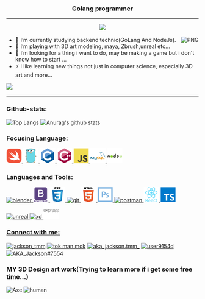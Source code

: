 <h3 align="center">Golang programmer</h3>

--- 

<p align="center"><img src="https://i.imgur.com/A6bWGFl.gif"/></p>

<img align="right" alt="PNG" src="https://raw.githubusercontent.com/avelino/awesome-go/master/tmpl/assets/logo.png" />

- 🔭 I’m currently studying backend technic(GoLang And NodeJs).
- 👯 I’m playing with 3D art modeling, maya, Zbrush,unreal etc...
- 🤔 I’m looking for a thing i want to do, may be making a game but i don't know how to start ...
- ⚡ I like learning new things not just in computer science, especially 3D art and more...

<img src="https://stats.justsong.cn/api/leetcode/?username=_jacksontmm" style="box-shadow:none !importantl;"/>

--- 

<h3 align="left">Github-stats:</h3>

![Top Langs](https://github-readme-stats.vercel.app/api/top-langs/?username=RyanTokManMokMTM&theme=great-gatsby&layout=compact&langs_count=10&count_private=true)
![Anurag's github stats](https://github-readme-stats.vercel.app/api?username=RyanTokManMokMTM&theme=great-gatsby&show_icons=true&count_private=true)
<!-- <p><img align="center" src="https://github-readme-streak-stats.herokuapp.com/?user=ryantokmanmokmtm&theme=great-gatsby" alt="ryantokmanmokmtm" /></p> -->

<h3 align="left">Focusing Language:</h3>
<a href="https://developer.apple.com/swift/" target="_blank"> <img src="https://raw.githubusercontent.com/devicons/devicon/master/icons/swift/swift-original.svg" alt="swift" width="40" height="40"/> </a>
<a href="https://golang.org" target="_blank"> <img src="https://raw.githubusercontent.com/devicons/devicon/master/icons/go/go-original.svg" alt="go" width="40" height="40"/> </a>
<a href="https://www.cprogramming.com/" target="_blank"> <img src="https://raw.githubusercontent.com/devicons/devicon/master/icons/c/c-original.svg" alt="c" width="40" height="40"/> </a> 
<a href="https://www.w3schools.com/cpp/" target="_blank"> <img src="https://raw.githubusercontent.com/devicons/devicon/master/icons/cplusplus/cplusplus-original.svg" alt="cplusplus" width="40" height="40"/> </a>
<a href="https://developer.mozilla.org/en-US/docs/Web/JavaScript" target="_blank"> <img src="https://raw.githubusercontent.com/devicons/devicon/master/icons/javascript/javascript-original.svg" alt="javascript" width="40" height="40"/> </a> 
<a href="https://www.mysql.com/" target="_blank"> <img src="https://raw.githubusercontent.com/devicons/devicon/master/icons/mysql/mysql-original-wordmark.svg" alt="mysql" width="40" height="40"/> </a> <a href="https://nodejs.org" target="_blank"> <img src="https://raw.githubusercontent.com/devicons/devicon/master/icons/nodejs/nodejs-original-wordmark.svg" alt="nodejs" width="40" height="40"/> </a>
 

<h3 align="left">Languages and Tools:</h3>
<p align="left"> <a href="https://www.blender.org/" target="_blank"> <img src="https://download.blender.org/branding/community/blender_community_badge_white.svg" alt="blender" width="40" height="40"/> </a> <a href="https://getbootstrap.com" target="_blank"> <img src="https://raw.githubusercontent.com/devicons/devicon/master/icons/bootstrap/bootstrap-plain-wordmark.svg" alt="bootstrap" width="40" height="40"/> </a> <a href="https://www.w3schools.com/css/" target="_blank"> <img src="https://raw.githubusercontent.com/devicons/devicon/master/icons/css3/css3-original-wordmark.svg" alt="css3" width="40" height="40"/> </a> </a> <a href="https://git-scm.com/" target="_blank"> <img src="https://www.vectorlogo.zone/logos/git-scm/git-scm-icon.svg" alt="git" width="40" height="40"/> </a> <a href="https://www.w3.org/html/" target="_blank"> <img src="https://raw.githubusercontent.com/devicons/devicon/master/icons/html5/html5-original-wordmark.svg" alt="html5" width="40" height="40"/> </a>  <a href="https://www.photoshop.com/en" target="_blank"> <img src="https://raw.githubusercontent.com/devicons/devicon/master/icons/photoshop/photoshop-line.svg" alt="photoshop" width="40" height="40"/> </a> <a href="https://postman.com" target="_blank"> <img src="https://www.vectorlogo.zone/logos/getpostman/getpostman-icon.svg" alt="postman" width="40" height="40"/> </a> </a> <a href="https://reactjs.org/" target="_blank"> <img src="https://raw.githubusercontent.com/devicons/devicon/master/icons/react/react-original-wordmark.svg" alt="react" width="40" height="40"/> </a>  <a href="https://www.typescriptlang.org/" target="_blank"> <img src="https://raw.githubusercontent.com/devicons/devicon/master/icons/typescript/typescript-original.svg" alt="typescript" width="40" height="40"/> </a> <a href="https://unrealengine.com/" target="_blank"> <img src="https://raw.githubusercontent.com/kenangundogan/fontisto/036b7eca71aab1bef8e6a0518f7329f13ed62f6b/icons/svg/brand/unreal-engine.svg" alt="unreal" width="40" height="40"/> </a> <a href="https://www.adobe.com/products/xd.html" target="_blank"> <img src="https://cdn.worldvectorlogo.com/logos/adobe-xd.svg" alt="xd" width="40" height="40"/> </a>
<a href="https://expressjs.com" target="_blank"> <img src="https://raw.githubusercontent.com/devicons/devicon/master/icons/express/express-original-wordmark.svg" alt="express" width="40" height="40"/> </p>


<h3 align="left">Connect with me:</h3>
<p align="left">
<a href="https://twitter.com/jackson_tmm" target="blank"><img align="center" src="https://raw.githubusercontent.com/rahuldkjain/github-profile-readme-generator/master/src/images/icons/Social/twitter.svg" alt="jackson_tmm" height="30" width="40" /></a>
<a href="https://fb.com/karot.ka.7505k" target="blank"><img align="center" src="https://raw.githubusercontent.com/rahuldkjain/github-profile-readme-generator/master/src/images/icons/Social/facebook.svg" alt="tok man mok" height="30" width="40" /></a>
<a href="https://instagram.com/aka_jackson.tmm_" target="blank"><img align="center" src="https://raw.githubusercontent.com/rahuldkjain/github-profile-readme-generator/master/src/images/icons/Social/instagram.svg" alt="aka_jackson.tmm_" height="30" width="40" /></a>
<a href="https://www.leetcode.com/user9154d" target="blank"><img align="center" src="https://raw.githubusercontent.com/rahuldkjain/github-profile-readme-generator/master/src/images/icons/Social/leet-code.svg" alt="user9154d" height="30" width="40" /></a>
<a href="https://discord.gg/AKA_Jackson#7554" target="blank"><img align="center" src="https://raw.githubusercontent.com/rahuldkjain/github-profile-readme-generator/master/src/images/icons/Social/discord.svg" alt="AKA_Jackson#7554" height="30" width="40" /></a>
</p>



### MY 3D Design art work(Trying to learn more if i get some free time...)
![Axe](https://upload.cc/i1/2021/07/10/8BkzIH.png)
![human](https://i.ibb.co/ZB6mzy0/human.jpg)


<!--
**RyanTokManMokMTM/RyanTokManMokMTM** is a ✨ _special_ ✨ repository because its `README.md` (this file) appears on your GitHub profile.

Here are some ideas to get you started:

- 🔭 I’m currently working on ...
- 🌱 I’m currently learning ...
- 👯 I’m looking to collaborate on ...
- 🤔 I’m looking for help with ...
- 💬 Ask me about ...
- 📫 How to reach me: ...
- 😄 Pronouns: ...
- ⚡ Fun fact: ...
-->
